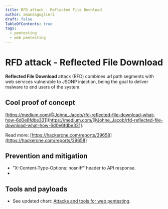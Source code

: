 ```yaml
---
title: RFD attack - Reflected File Download
author: amandaguglieri
draft: false
TableOfContents: true
tags:
  - pentesting
  - web pentesting
---
```


# RFD attack - Reflected File Download

**Reflected File Download** attack (RFD) combines url path segments with web services vulnerable to JSONP injection, being the goal to deliver malware to end users of the system.

## Cool proof of concept

[https://medium.com/@Johne_Jacob/rfd-reflected-file-download-what-how-6d0e6fdbe331](https://medium.com/@Johne_Jacob/rfd-reflected-file-download-what-how-6d0e6fdbe331).

Read more: [https://hackerone.com/reports/39658](https://hackerone.com/reports/39658)

## Prevention and mitigation

- "X-Content-Type-Options: nosniff" header to API response.
- 


## Tools and payloads 

- See updated chart: [Attacks and tools for web pentesting](web-security-testing-guide.md).

